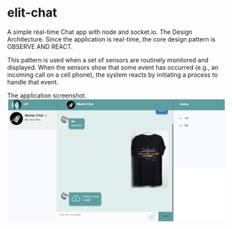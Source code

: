 # elit-chat
A simple real-time Chat app with node and socket.io.
The Design Architecture.
Since the application is real-time, the core design pattern is OBSERVE AND REACT.

 This pattern is used when a set of sensors are routinely monitored and displayed. When the sensors show that some event has occurred (e.g., an incoming call on a cell phone), the system reacts by initiating a process to handle that event. 

The application screenshot.
![app-screenshot](chat-ui/elit.JPG)
